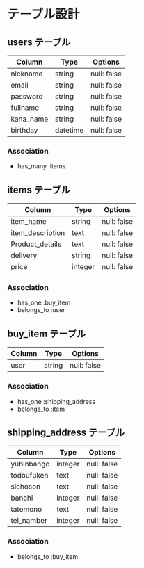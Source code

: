 # テーブル設計

## users テーブル

| Column    | Type     | Options     |
| --------  | ------   | ----------- |
| nickname  | string   | null: false |
| email     | string   | null: false |
| password  | string   | null: false |
| fullname  | string   | null: false |
| kana_name | string   | null: false |
| birthday  | datetime | null: false |

### Association

- has_many :items

## items テーブル

| Column | Type      | Options              |
| ------ | ------    | -------------------- |
| item_name          | string | null: false |
| item_description   | text   | null: false |
| Product_details    | text   | null: false |
| delivery           | string | null: false |
| price              | integer| null: false |

### Association

- has_one :buy_item
- belongs_to :user

## buy_item テーブル

| Column | Type       | Options     |
| ------ | ---------- | ----------- |
| user   | string     | null: false |


### Association

- has_one :shipping_address
- belongs_to :item

## shipping_address テーブル

| Column        | Type     | Options     |
| -------       | -------- | ------------|
| yubinbango    | integer  | null: false |
| todoufuken    | text     | null: false |
| sichoson      | text     | null: false |
| banchi        | integer  | null: false |
| tatemono      | text     | null: false |
| tel_namber    | integer  | null: false |

### Association

- belongs_to :buy_item